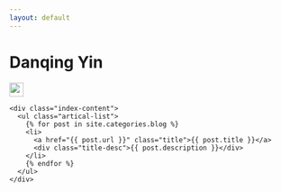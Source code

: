 ```yaml
---
layout: default
---
```


<body>
  <div class="index-wrapper">
    <div class="aside">
      <div class="info-card">
        <h1>Danqing Yin</h1>
        <a href="linkedin.com/in/danqing-yin-412a76b7" target="_blank"><img src="http://www.linkedin.com/favicon.ico" alt="" width="25"/></a>
      </div>
      <div id="particles-js"></div>
    </div>

    <div class="index-content">
      <ul class="artical-list">
        {% for post in site.categories.blog %}
        <li>
          <a href="{{ post.url }}" class="title">{{ post.title }}</a>
          <div class="title-desc">{{ post.description }}</div>
        </li>
        {% endfor %}
      </ul>
    </div>
  </div>
</body>
